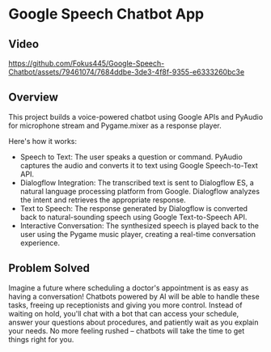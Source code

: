# Google Speech Chatbot App

## Video

https://github.com/Fokus445/Google-Speech-Chatbot/assets/79461074/7684ddbe-3de3-4f8f-9355-e6333260bc3e

## Overview

This project builds a voice-powered chatbot using Google APIs and PyAudio for microphone stream and Pygame.mixer as a response player.

Here's how it works:

* Speech to Text: The user speaks a question or command. PyAudio captures the audio and converts it to text using Google Speech-to-Text API.
* Dialogflow Integration: The transcribed text is sent to Dialogflow ES, a natural language processing platform from Google. Dialogflow analyzes the intent and retrieves the appropriate response.
* Text to Speech: The response generated by Dialogflow is converted back to natural-sounding speech using Google Text-to-Speech API.
* Interactive Conversation: The synthesized speech is played back to the user using the Pygame music player, creating a real-time conversation experience.

## Problem Solved

Imagine a future where scheduling a doctor's appointment is as easy as having a conversation! Chatbots powered by AI will be able to handle these tasks, freeing up receptionists and giving you more control. Instead of waiting on hold, you'll chat with a bot that can access your schedule, answer your questions about procedures, and patiently wait as you explain your needs. No more feeling rushed – chatbots will take the time to get things right for you.
